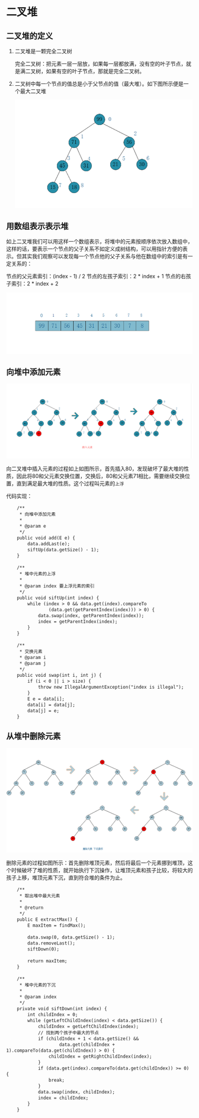 # 二叉堆

##  二叉堆的定义

1. 二叉堆是一颗完全二叉树

   完全二叉树：把元素一层一层放，如果每一层都放满，没有空的叶子节点，就是满二叉树，如果有空的叶子节点，那就是完全二叉树。

2. 二叉树中每一个节点的值总是小于父节点的值（最大堆）。如下图所示便是一个最大二叉堆

   <img src="二叉堆.png" alt="二叉堆" style="zoom:67%;" />
## 用数组表示表示堆

   如上二叉堆我们可以用这样一个数组表示，将堆中的元素按顺序依次放入数组中，这样的话，要表示一个节点的父子关系不如定义成树结构，可以用指针方便的表示。但其实我们观察可以发现每一个节点他的父子关系与他在数组中的索引是有一定关系的：

   节点的父元素索引：(index - 1) / 2
   节点的左孩子索引：2 * index + 1
   节点的右孩子索引：2 * index + 2

   <img src="二叉堆的数组表示.png" style="zoom:67%;" />

## 向堆中添加元素

<img src="插入元素.png" alt="插入元素" style="zoom:67%;" />

向二叉堆中插入元素的过程如上如图所示，首先插入80，发现破坏了最大堆的性质，因此将80和父元素交换位置，交换后，80和父元素71相比，需要继续交换位置，直到满足最大堆的性质。这个过程叫元素的`上浮`

代码实现：

```
    /**
     * 向堆中添加元素
     *
     * @param e
     */
    public void add(E e) {
        data.addLast(e);
        siftUp(data.getSize() - 1);
    }

    /**
     * 堆中元素的上浮
     *
     * @param index 要上浮元素的索引
     */
    public void siftUp(int index) {
        while (index > 0 && data.get(index).compareTo
                (data.get(getParentIndex(index))) > 0) {
            data.swap(index, getParentIndex(index));
            index = getParentIndex(index);
        }
    }
    
    /**
     * 交换元素
     * @param i
     * @param j
     */
    public void swap(int i, int j) {
        if (i < 0 || i > size) {
            throw new IllegalArgumentException("index is illegal");
        }
        E e = data[i];
        data[i] = data[j];
        data[j] = e;
    }
```

## 从堆中删除元素

<img src="下沉操作.png" alt="下沉操作" style="zoom:67%;" />

删除元素的过程如图所示：首先删除堆顶元素，然后将最后一个元素挪到堆顶，这个时候破坏了堆的性质，就开始执行下沉操作，让堆顶元素和孩子比较，将较大的孩子上移，堆顶元素下沉，直到符合堆的条件为止。

```
    /**
     * 取出堆中最大元素
     *
     * @return
     */
    public E extractMax() {
        E maxItem = findMax();

        data.swap(0, data.getSize() - 1);
        data.removeLast();
        siftDown(0);

        return maxItem;
    }

    /**
     * 堆中元素的下沉
     *
     * @param index
     */
    private void siftDown(int index) {
        int childIndex = 0;
        while (getLeftChildIndex(index) < data.getSize()) {
            childIndex = getLeftChildIndex(index);
            // 找到两个孩子中最大的节点
            if (childIndex + 1 < data.getSize() &&
                    data.get(childIndex + 1).compareTo(data.get(childIndex)) > 0) {
                childIndex = getRightChildIndex(index);
            }
            if (data.get(index).compareTo(data.get(childIndex)) >= 0) {
                break;
            }
            data.swap(index, childIndex);
            index = childIndex;
        }
    }
```


